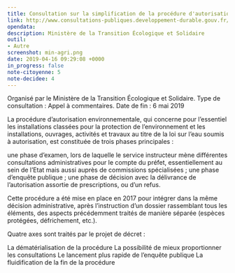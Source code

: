 ```yaml
---
title: Consultation sur la simplification de la procédure d'autorisation environnementale
link: http://www.consultations-publiques.developpement-durable.gouv.fr/decret-relatif-a-la-simplification-de-la-procedure-a1941.html
opendata: 
description: Ministère de la Transition Écologique et Solidaire
outil:
- Autre
screenshot: min-agri.png
date: 2019-04-16 09:29:08 +0000
in_progress: false
note-citoyenne: 5
note-decidee: 4
---
```


Organisé par le Ministère de la Transition Écologique et Solidaire. Type de consultation : Appel à commentaires. 
Date de fin : 6 mai 2019

La procédure d’autorisation environnementale, qui concerne pour l’essentiel les installations classées pour la protection de l’environnement et les installations, ouvrages, activités et travaux au titre de la loi sur l’eau soumis à autorisation, est constituée de trois phases principales :

une phase d’examen, lors de laquelle le service instructeur mène différentes consultations administratives pour le compte du préfet, essentiellement au sein de l’Etat mais aussi auprès de commissions spécialisées ;
une phase d’enquête publique ;
une phase de décision avec la délivrance de l’autorisation assortie de prescriptions, ou d’un refus.

Cette procédure a été mise en place en 2017 pour intégrer dans la même décision administrative, après l’instruction d’un dossier rassemblant tous les éléments, des aspects précédemment traités de manière séparée (espèces protégées, défrichement, etc.).

Quatre axes sont traités par le projet de décret :

La dématérialisation de la procédure
La possibilité de mieux proportionner les consultations
Le lancement plus rapide de l’enquête publique
La fluidification de la fin de la procédure
